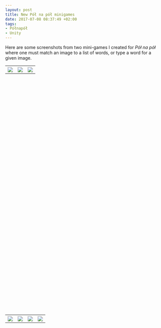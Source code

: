 ```yaml
---
layout: post
title: New Pół na pół minigames
date: 2017-07-08 08:37:49 +02:00
tags:
- Półnapół
- Unity
---
```

Here are some screenshots from two mini-games I created for *Pół na pół* where one must match an image to a list of words, or type a word for a given image.

<table style="width:100%" height="20%" cellspacing="5" cellpadding="5">
  <tr>
    <th><img src="{{site.baseurl}}/assets/images/posts/2017/17-07-08/01.png" style="width:33% height:100%"></th>
    <th><img src="{{site.baseurl}}/assets/images/posts/2017/17-07-08/02.png" style="width:33% height:100%"></th>
    <th><img src="{{site.baseurl}}/assets/images/posts/2017/17-07-08/03.png" style="width:33% height:100%"></th>
  </tr>
</table>

<table style="width:100%" height="20%" cellspacing="5" cellpadding="5">
  <tr>
   <th><img src="{{site.baseurl}}/assets/images/posts/2017/17-07-08/04.png" style="width:25% height:100%"></th>
   <th><img src="{{site.baseurl}}/assets/images/posts/2017/17-07-08/05.png" style="width:25% height:100%"></th>
   <th><img src="{{site.baseurl}}/assets/images/posts/2017/17-07-08/06.png" style="width:25% height:100%"></th>
   <th><img src="{{site.baseurl}}/assets/images/posts/2017/17-07-08/07.png" style="width:25% height:100%"></th>
  </tr>
</table>
